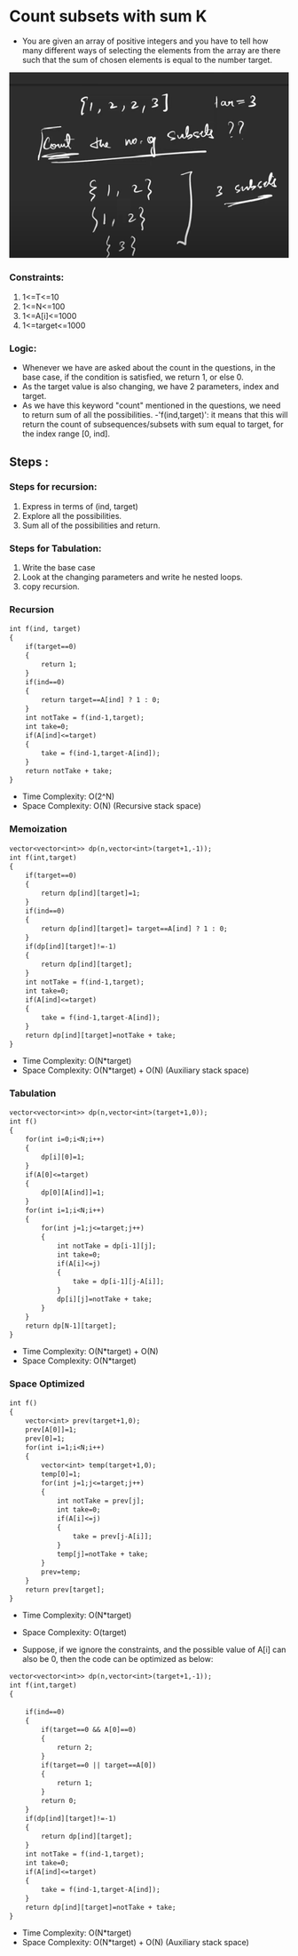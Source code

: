 # Count subsets with sum K
- You are given an array of positive integers and you have to tell how many different ways of selecting the elements from the array are there such that the sum of chosen elements is equal to the number target.

![alt text](image-1.png)

### Constraints:
1. 1<=T<=10
2. 1<=N<=100
3. 1<=A[i]<=1000
4. 1<=target<=1000

### Logic:
- Whenever we have are asked about the count in the questions, in the base case, if the condition is satisfied, we return 1, or else 0.
- As the target value is also changing, we have 2 parameters, index and target.
- As we have this keyword "count" mentioned in the questions, we need to return sum of all the possibilities.
-'f(ind,target)': it means that this will return the count of subsequences/subsets with sum equal to target, for the index range [0, ind].


## Steps :

### Steps for recursion:
1. Express in terms of (ind, target)
2. Explore all the possibilities.
3. Sum all of the possibilities and return.

### Steps for Tabulation:
1. Write the base case
2. Look at the changing parameters and write he nested loops.
3. copy recursion.

### Recursion
```
int f(ind, target)
{
    if(target==0)
    {
        return 1;
    }
    if(ind==0)
    {
        return target==A[ind] ? 1 : 0;
    }
    int notTake = f(ind-1,target);
    int take=0;
    if(A[ind]<=target)
    {
        take = f(ind-1,target-A[ind]);
    }
    return notTake + take;
}
```
- Time Complexity: O(2^N)
- Space Complexity: O(N) (Recursive stack space)

### Memoization
```
vector<vector<int>> dp(n,vector<int>(target+1,-1));
int f(int,target)
{
    if(target==0)
    {
        return dp[ind][target]=1;
    }
    if(ind==0)
    {
        return dp[ind][target]= target==A[ind] ? 1 : 0;
    }
    if(dp[ind][target]!=-1)
    {
        return dp[ind][target];
    }
    int notTake = f(ind-1,target);
    int take=0;
    if(A[ind]<=target)
    {
        take = f(ind-1,target-A[ind]);
    }
    return dp[ind][target]=notTake + take;
}

```
- Time Complexity: O(N*target)
- Space Complexity: O(N*target) + O(N) (Auxiliary stack space)



### Tabulation
```
vector<vector<int>> dp(n,vector<int>(target+1,0));
int f()
{
    for(int i=0;i<N;i++)
    {
        dp[i][0]=1;
    }
    if(A[0]<=target)
    {
        dp[0][A[ind]]=1;
    }
    for(int i=1;i<N;i++)
    {
        for(int j=1;j<=target;j++)
        {
            int notTake = dp[i-1][j];
            int take=0;
            if(A[i]<=j)
            {
                take = dp[i-1][j-A[i]];
            }
            dp[i][j]=notTake + take;
        }
    }
    return dp[N-1][target];
}

```
- Time Complexity: O(N*target) + O(N)
- Space Complexity: O(N*target)


### Space Optimized
```
int f()
{
    vector<int> prev(target+1,0);
    prev[A[0]]=1;
    prev[0]=1;
    for(int i=1;i<N;i++)
    {
        vector<int> temp(target+1,0);
        temp[0]=1;
        for(int j=1;j<=target;j++)
        {
            int notTake = prev[j];
            int take=0;
            if(A[i]<=j)
            {
                take = prev[j-A[i]];
            }
            temp[j]=notTake + take;
        }
        prev=temp;
    }
    return prev[target];
}

```
- Time Complexity: O(N*target) 
- Space Complexity: O(target)


- Suppose, if we ignore the constraints, and the possible value of A[i] can also be 0, then the code can be optimized as below:

```
vector<vector<int>> dp(n,vector<int>(target+1,-1));
int f(int,target)
{
    
    if(ind==0)
    {
        if(target==0 && A[0]==0)
        {
            return 2;
        }
        if(target==0 || target==A[0])
        {
            return 1;
        }
        return 0;
    }
    if(dp[ind][target]!=-1)
    {
        return dp[ind][target];
    }
    int notTake = f(ind-1,target);
    int take=0;
    if(A[ind]<=target)
    {
        take = f(ind-1,target-A[ind]);
    }
    return dp[ind][target]=notTake + take;
}

```
- Time Complexity: O(N*target)
- Space Complexity: O(N*target) + O(N) (Auxiliary stack space)

